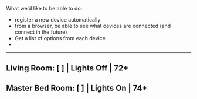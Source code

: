 What we'd like to be able to do:

- register a new device automatically
- from a browser, be able to see what devices are connected (and connect in the future)
- Get a list of options from each device
- 

------------------------------------------------
Living Room:     [ ]    | Lights Off | 72*
------------------------------------------------
Master Bed Room: [ ]    | Lights On  | 74*
------------------------------------------------